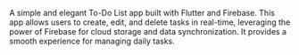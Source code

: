 A simple and elegant To-Do List app built with Flutter and Firebase. This app allows users to create, edit, and delete tasks in real-time, leveraging the power of Firebase for cloud storage and data synchronization. It provides a smooth experience for managing daily tasks.
